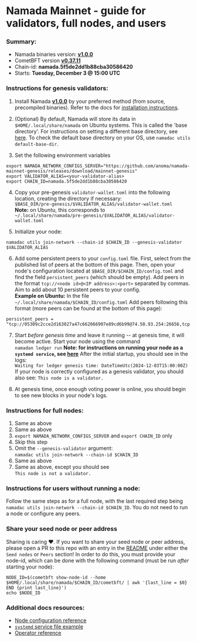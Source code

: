 # Namada Mainnet - guide for validators, full nodes, and users

### Summary:
- Namada binaries version: **[v1.0.0](https://github.com/anoma/namada/releases/tag/v1.0.0)**
- CometBFT version **[v0.37.11](https://github.com/cometbft/cometbft/releases/tag/v0.37.11)**
- Chain-id: **namada.5f5de2dd1b88cba30586420**
- Starts: **Tuesday, December 3 @ 15:00 UTC**

### Instructions for genesis validators:

1. Install Namada **[v1.0.0](https://github.com/anoma/namada/releases/tag/v1.0.0)** by your preferred method (from source, precompiled binaries). Refer to the docs for [installation instructions](https://docs.namada.net/introduction/install).

2. (Optional) By default, Namada will store its data in `$HOME/.local/share/namada` on Ubuntu systems. This is called the 'base directory'. For instructions on setting a different base directory, see [here](https://docs.namada.net/operators/ledger/base-directory). To check the default base directory on your OS, use `namadac utils default-base-dir`. 

3. Set the following environment variables  
```
export NAMADA_NETWORK_CONFIGS_SERVER="https://github.com/anoma/namada-mainnet-genesis/releases/download/mainnet-genesis"
export VALIDATOR_ALIAS=<your-validator-alias> 
export CHAIN_ID=namada.5f5de2dd1b88cba30586420
```

4. Copy your pre-genesis `validator-wallet.toml` into the following location, creating the directory if necessary:  
```$BASE_DIR/pre-genesis/$VALIDATOR_ALIAS/validator-wallet.toml```  
**Note:** on Ubuntu, this corresponds to  
```~/.local/share/namada/pre-genesis/$VALIDATOR_ALIAS/validator-wallet.toml```

5. Initialize your node:  
```
namadac utils join-network --chain-id $CHAIN_ID --genesis-validator $VALIDATOR_ALIAS
```

6. Add some persistent peers to your `config.toml` file. First, select from the published list of peers at the bottom of this page. Then, open your node's configuration located at `$BASE_DIR/$CHAIN_ID/config.toml` and find the field `persistent_peers` (which should be empty). Add peers in the format `tcp://<node id>@<IP address>:<port>` separated by commas. Aim to add about 10 persistent peers to your config.  
**Example on Ubuntu:**
In the file `~/.local/share/namada/$CHAIN_ID/config.toml`
Add peers following this format (more peers can be found at the bottom of this page):
```
persistent_peers = "tcp://05309c2cce2d163027a47c662066907e89cd6b99@74.50.93.254:26656,tcp://2bf5cdd25975c239e8feb68153d69c5eec004fdb@64.118.250.82:46656"
```

7. Start *before genesis time* and leave it running -- at genesis time, it will become active. Start your node using the command  
```namadan ledger run```
**Note: for instructions on running your node as a `systemd service`, see [here](https://docs.namada.net/operators/ledger/running-a-full-node#running-the-namada-ledger-as-a-systemd-service)**
After the initial startup, you should see in the logs:  
```Waiting for ledger genesis time: DateTimeUtc(2024-12-03T15:00:00Z)```
If your node is correctly configured as a genesis validator, you should also see:
```This node is a validator.```

8. At genesis time, once enough voting power is online, you should begin to see new blocks in your node's logs.


### Instructions for full nodes:
1. Same as above
2. Same as above
3. `export NAMADA_NETWORK_CONFIGS_SERVER` and `export CHAIN_ID` only
4. Skip this step
5. Omit the `--genesis-validator` argument:  
```namadac utils join-network --chain-id $CHAIN_ID```
6. Same as above
7. Same as above, except you should see  
```This node is not a validator.```

### Instructions for users without running a node:
Follow the same steps as for a full node, with the last required step being `namadac utils join-network --chain-id $CHAIN_ID`. You do not need to run a node or configure any peers.

### Share your seed node or peer address
Sharing is caring ❤️. If you want to share your seed node or peer address, please open a PR to this repo with an entry in the [README](./README.md) under either the `Seed nodes` or `Peers` section!
In order to do this, you must provide your node-id, which can be done with the following command (must be run *after* starting your node):  
```
NODE_ID=$(cometbft show-node-id --home $HOME/.local/share/namada/$CHAIN_ID/cometbft/ | awk '{last_line = $0} END {print last_line}')
echo $NODE_ID
```

### Additional docs resources:
- [Node configuration reference](https://docs.namada.net/operators/ledger/env-vars)
- [`systemd` service file example](https://docs.namada.net/operators/ledger/running-a-full-node#running-the-namada-ledger-as-a-systemd-service)
- [Operator reference](https://docs.namada.net/operators)